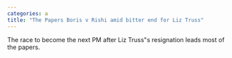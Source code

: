 ```yaml
---
categories: a
title: "The Papers Boris v Rishi amid bitter end for Liz Truss"
---
```

The race to become the next PM after Liz Truss"s resignation leads most of the papers.